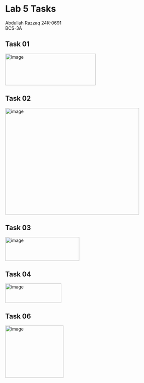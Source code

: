 # Lab 5 Tasks
Abdullah Razzaq 
24K-0691  
BCS-3A  

## Task 01 
<img width="287" height="100" alt="image" src="https://github.com/user-attachments/assets/5fa3d5af-1c85-417a-b1e6-47886f7fee1c" />

## Task 02
<img width="425" height="337" alt="image" src="https://github.com/user-attachments/assets/c9e13439-ac15-4a92-9271-02a0064b0f34" />

## Task 03
<img width="235" height="75" alt="image" src="https://github.com/user-attachments/assets/4ec1a3a1-2cc7-4ae4-81df-c9a34447dfad" />

## Task 04
<img width="178" height="61" alt="image" src="https://github.com/user-attachments/assets/5bf3d10b-de2d-48c7-98b3-f947caca61e3" />

## Task 06
<img width="185" height="165" alt="image" src="https://github.com/user-attachments/assets/de562993-f1cf-4619-ae96-eb696b18307c" />
